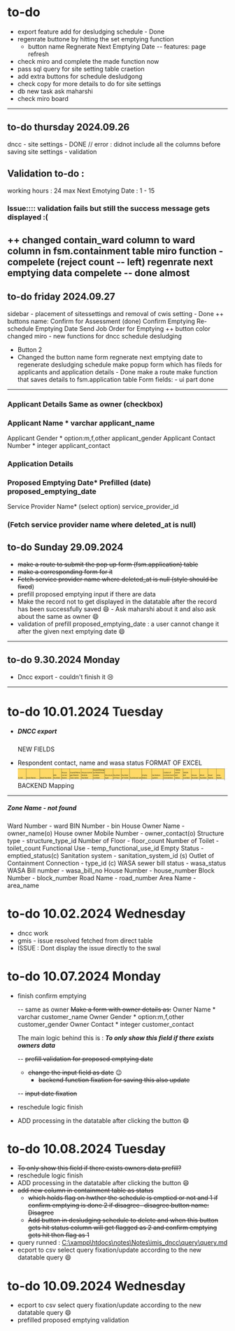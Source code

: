 # to-do

- export feature add for desludging schedule - Done
- regenrate buttone by hitting the set emptying function
  - button name Regnerate Next Emptying Date
    -- features: page refresh
- check miro and complete the made function now
- pass sql query for site setting table craetion
- add extra buttons for schedule desludgong
- check copy for more details to do for site settings
- db new task ask maharshi
- check miro board

---

## to-do thursday 2024.09.26

dncc - site settings - DONE
// error : didnot include all the columns before saving
site settings - validation

## Validation to-do :

working hours : 24 max
Next Emotying Date : 1 - 15

### Issue:::: validation fails but still the success message gets displayed :(

++ changed contain_ward column to ward column in fsm.containment table
miro function - compelete (reject count -- left)
regenrate next emptying data compelete -- done almost
-----------------------------------------------------

## to-do friday 2024.09.27

sidebar - placement of sitessettings and removal of cwis setting - Done
++ buttons name:
Confirm for Assessment (done)
Confirm Emptying
Re-schedule Emptying Date
Send Job Order for Emptying
++ button color changed
miro - new functions for dncc schedule desludging

- Button 2
- Changed the button name form regnerate next emptying date to regenerate desludging schedule
  make popup form which has fileds for applicants and application details - Done
  make a route
  make function that saves details to fsm.application table
  Form fields: - ui part done

---

### Applicant Details                               Same as owner (checkbox)

### Applicant Name *                     varchar                     applicant_name

Applicant Gender *                  option:m,f,other      applicant_gender
Applicant Contact Number *   integer                     applicant_contact

### Application Details

### Proposed Emptying Date*    Prefilled (date)          proposed_emptying_date

Service Provider Name*       (select option)           service_provider_id

### (Fetch service provider name where deleted_at is null)

## to-do  Sunday 29.09.2024

- ~~make a route to submit the pop up form  (fsm.application) table~~
- ~~make a corresponding form for it~~
- ~~Fetch service provider name where deleted_at is null
  (style should be fixed~~)
- prefill proposed emptying input if there are data
- Make the record not to get displayed in the datatable after the record has been successfully saved 😄 - Ask maharshi about it
  and also ask about the same as owner 😄
- validation of prefill proposed_emptying_date : a user cannot change it after the given next emptying date 😄

---

## to-do 9.30.2024 Monday

- Dncc export - couldn't finish it 😢

---

# to-do 10.01.2024 Tuesday

- ##### DNCC export

  NEW FIELDS
- Respondent contact, name and wasa status
  FORMAT OF EXCEL
  ![alt text](image.png)
  BACKEND Mapping

---

##### Zone Name - not found

Ward Number - ward
BIN Number - bin
House Owner Name - owner_name(o)
House owner Mobile Number - owner_contact(o)
Structure type - structure_type_id
Number of Floor - floor_count
Number of Toilet - toilet_count
Functional Use - temp_functional_use_id
Empty Status - emptied_status(c)
Sanitation system - sanitation_system_id (s)
Outlet of Containment Connection - type_id (c)
WASA sewer bill status - wasa_status
WASA Bill number - wasa_bill_no
House Number - house_number
Block Number - block_number
Road Name - road_number
Area Name - area_name

# to-do 10.02.2024 Wednesday

- dncc work
- gmis - issue resolved fetched from direct table
- ISSUE : Dont display the issue directly to the swal

# to-do 10.07.2024 Monday

- finish confirm emptying

  -- same as owner
  ~~Make a form with owner details as:~~
  Owner Name *             varchar                     customer_name
  Owner Gender *           option:m,f,other      customer_gender
  Owner Contact *           integer                    customer_contact

  The main logic behind this is :
  ***To only show this field if there exists owners data***

  -- ~~prefill validation for proposed emptying dat~~e

  - ~~change the input field as date~~ 😉
    - ~~backend function fixation for saving this also update~~

  -- ~~input date fixation~~
- reschedule logic finish
- ADD processing in the datatable after clicking the button 😄

# to-do 10.08.2024 Tuesday

- ~~To only show this field if there exists owners data       prefill?~~
- reschedule logic finish
- ADD processing in the datatable after clicking the button 😄
- ~~add new column in containment table as status~~
  - ~~which holds flag on hwther the schedule is emptied or not and 1 if confirm emptying is done
    2 if disagree- disagree button name: Disagree~~
  - ~~Add button in desludging schedule to delete and when this button gets hit status column will get flagged as 2 and confirm emptying gets hit then flag as 1~~
- query runned : [C:\xampp\htdocs\notes\Notes\imis_dncc\query\query.md]()
- ecport to csv select query fixation/update according to the new datatable query 😄

# to-do 10.09.2024 Wednesday

- ecport to csv select query fixation/update according to the new datatable query 😄
- prefilled proposed emptying validation
